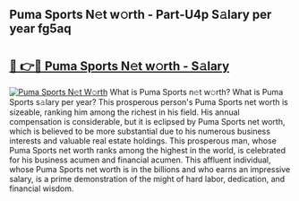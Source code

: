 ## Puma Sports N𝚎t w𝚘rth - Part-U4p S𝚊lary per year fg5aq

# <h2><a href="http://gc34lm.nevu.top/?p=Puma+Sports">🔗 👉🔴 Puma Sports N𝚎t w𝚘rth - S𝚊lary</a></h2>

[![Puma Sports N𝚎t W𝚘rth](https://i.imgur.com/Oavwk0R.jpeg)](http://gc34lm.nevu.top/?p=Puma+Sports)
What is Puma Sports n𝚎t w𝚘rth? What is Puma Sports s𝚊lary per year?
This prosperous person's Puma Sports net worth is sizeable, ranking him among the richest in his field. His annual compensation is considerable, but it is eclipsed by Puma Sports net worth, which is believed to be more substantial due to his numerous business interests and valuable real estate holdings. This prosperous man, whose Puma Sports net worth ranks among the highest in the world, is celebrated for his business acumen and financial acumen. This affluent individual, whose Puma Sports net worth is in the billions and who earns an impressive salary, is a prime demonstration of the might of hard labor, dedication, and financial wisdom.
